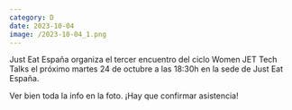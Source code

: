 ```yaml
--- 
category: D 
date: 2023-10-04 
image: /2023-10-04_1.png 
--- 
```


Just Eat España organiza el tercer encuentro del ciclo Women JET Tech Talks el próximo martes 24 de octubre a las 18:30h en la sede de Just Eat España. 

Ver bien toda la info en la foto. ¡Hay que confirmar asistencia!